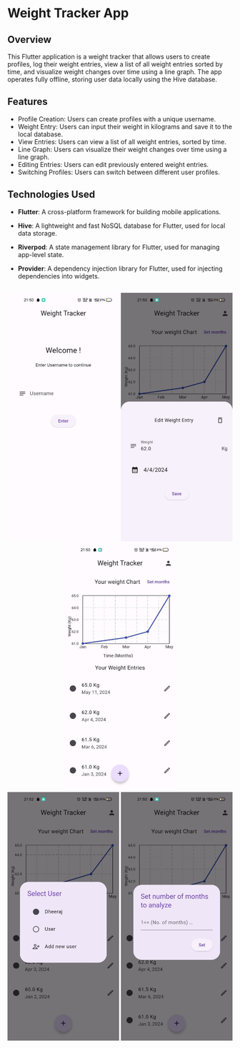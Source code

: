 # Weight Tracker App

## Overview
This Flutter application is a weight tracker that allows users to create profiles, log their weight entries, view a list of all weight entries sorted by time, and visualize weight changes over time using a line graph. The app operates fully offline, storing user data locally using the Hive database.

## Features
- Profile Creation: Users can create profiles with a unique username.
- Weight Entry: Users can input their weight in kilograms and save it to the local database.
- View Entries: Users can view a list of all weight entries, sorted by time.
- Line Graph: Users can visualize their weight changes over time using a line graph.
- Editing Entries: Users can edit previously entered weight entries.
- Switching Profiles: Users can switch between different user profiles.

## Technologies Used
- **Flutter**: A cross-platform framework for building mobile applications.
- **Hive**: A lightweight and fast NoSQL database for Flutter, used for local data storage.
- **Riverpod**: A state management library for Flutter, used for managing app-level state.
- **Provider**: A dependency injection library for Flutter, used for injecting dependencies into widgets.

  ##

<div align="center">
  <img src="https://github.com/Dheeraj-2003/weight_tracker/blob/main/pictures/Images/create%20profile.jpg" alt="Sign up Screen" width="250" />
  <img src="https://github.com/Dheeraj-2003/weight_tracker/blob/main/pictures/Images/Add%20or%20edit%20weights.jpg" alt="Add/edit weight entries" width="250" />
  <img src="https://github.com/Dheeraj-2003/weight_tracker/blob/main/pictures/Images/home%20screen.jpg" alt="Home Screen" width="250" />
</div>
<div align="center">
  <img src="https://github.com/Dheeraj-2003/weight_tracker/blob/main/pictures/Images/Switch%20user.jpg" alt="Switch user" width="250" />
  <img src="https://github.com/Dheeraj-2003/weight_tracker/blob/main/pictures/Images/change%20months.jpg" alt="Edit months" width="250" />
</div>

